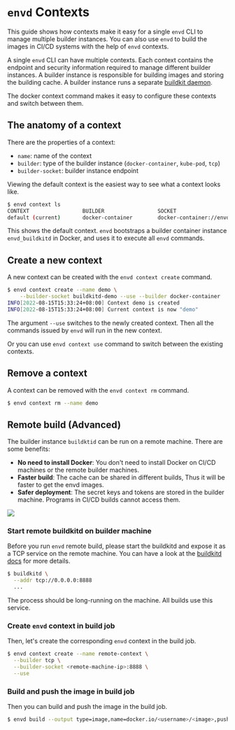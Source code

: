 # `envd` Contexts

This guide shows how contexts make it easy for a single `envd` CLI to manage multiple builder instances. You can also use `envd` to build the images in CI/CD systems with the help of `envd` contexts.

A single `envd` CLI can have multiple contexts. Each context contains the endpoint and security information required to manage different builder instances. A builder instance is responsible for building images and storing the building cache. A builder instance runs a separate [buildkit daemon](https://github.com/moby/buildkit).

The docker context command makes it easy to configure these contexts and switch between them.

## The anatomy of a context

There are the properties of a context:

- `name`: name of the context
- `builder`: type of the builder instance (`docker-container`, `kube-pod`, `tcp`)
- `builder-socket`: builder instance endpoint

Viewing the default context is the easiest way to see what a context looks like.

```bash
$ envd context ls
CONTEXT                 BUILDER                 SOCKET
default (current)       docker-container        docker-container://envd_buildkitd
```

This shows the default context. `envd` bootstraps a builder container instance `envd_buildkitd` in Docker, and uses it to execute all `envd` commands.

## Create a new context

A new context can be created with the `envd context create` command.

```bash
$ envd context create --name demo \
    --builder-socket buildkitd-demo --use --builder docker-container
INFO[2022-08-15T15:33:24+08:00] Context demo is created
INFO[2022-08-15T15:33:24+08:00] Current context is now "demo"
```

The argument `--use` switches to the newly created context. Then all the commands issued by `envd` will run in the new context.

Or you can use `envd context use` command to switch between the existing contexts.

## Remove a context

A context can be removed with the `envd context rm` command.

```bash
$ envd context rm --name demo
```

## Remote build (Advanced)

The builder instance `buildktid` can be run on a remote machine. There are some benefits:

- **No need to install Docker**: You don't need to install Docker on CI/CD machines or the remote builder machines.
- **Faster build**: The cache can be shared in different builds, Thus it will be faster to get the envd images.
- **Safer deployment**: The secret keys and tokens are stored in the builder machine. Programs in CI/CD builds cannot access them.

![](./assets/remote-build.png)

### Start remote buildkitd on builder machine

Before you run `envd` remote build, please start the buildkitd and expose it as a TCP service on the remote machine. You can have a look at the [buildkitd docs](https://github.com/moby/buildkit/blob/master/README.md#expose-buildkit-as-a-tcp-service) for more details.

```bash
$ buildkitd \
  --addr tcp://0.0.0.0:8888
  ...
```

The process should be long-running on the machine. All builds use this service.

### Create `envd` context in build job

Then, let's create the corresponding `envd` context in the build job.

```bash
$ envd context create --name remote-context \
  --builder tcp \
  --builder-socket <remote-machine-ip>:8888 \
  --use
```

### Build and push the image in build job

Then you can build and push the image in the build job.

```bash
$ envd build --output type=image,name=docker.io/<username>/<image>,push=true
```
